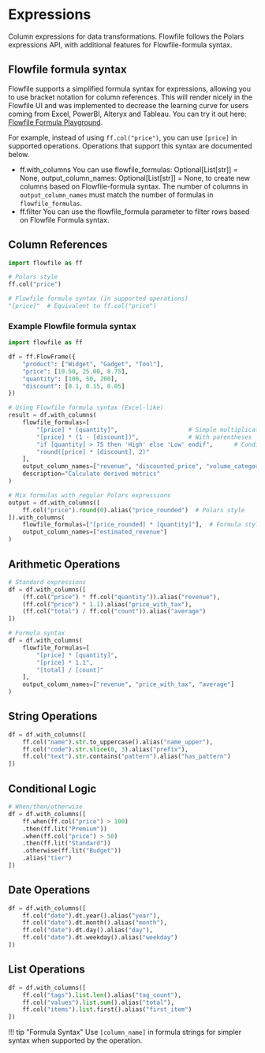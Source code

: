 # Expressions

Column expressions for data transformations. Flowfile follows the Polars expressions API, with additional features for Flowfile-formula syntax.

## Flowfile formula syntax
Flowfile supports a simplified formula syntax for expressions, allowing you to use bracket notation for column references. This will render nicely in the Flowfile UI and was implemented to decrease the learning curve for users coming from Excel, PowerBI, Alteryx and Tableau.
You can try it out here: [Flowfile Formula Playground](https://polars-expr-transformer-playground-whuwbghlymon84t5ciewp3.streamlit.app/).

For example, instead of using `ff.col("price")`, you can use `[price]` in supported operations. Operations that support this syntax are documented below.

- ff.with_columns
    You can use flowfile_formulas: Optional[List[str]] = None, output_column_names: Optional[List[str]] = None, to create new columns based on Flowfile-formula syntax. The number of columns in `output_column_names` must match the number of formulas in `flowfile_formulas`.
- ff.filter
    You can use the flowfile_formula parameter to filter rows based on Flowfile Formula syntax.


## Column References

```python
import flowfile as ff

# Polars style
ff.col("price")

# Flowfile formula syntax (in supported operations)
"[price]"  # Equivalent to ff.col("price")
```

### Example Flowfile formula syntax
```python
import flowfile as ff

df = ff.FlowFrame({
    "product": ["Widget", "Gadget", "Tool"],
    "price": [10.50, 25.00, 8.75],
    "quantity": [100, 50, 200],
    "discount": [0.1, 0.15, 0.05]
})

# Using Flowfile formula syntax (Excel-like)
result = df.with_columns(
    flowfile_formulas=[
        "[price] * [quantity]",                    # Simple multiplication
        "[price] * (1 - [discount])",              # With parentheses
        "if [quantity] > 75 then 'High' else 'Low' endif",      # Conditional
        "round([price] * [discount], 2)"
    ],
    output_column_names=["revenue", "discounted_price", "volume_category", "discount_amount"],
    description="Calculate derived metrics"
)

# Mix formulas with regular Polars expressions
output = df.with_columns([
    ff.col("price").round(0).alias("price_rounded")  # Polars style
]).with_columns(
    flowfile_formulas=["[price_rounded] * [quantity]"],  # Formula style
    output_column_names=["estimated_revenue"]
)

```

## Arithmetic Operations

```python
# Standard expressions
df = df.with_columns([
    (ff.col("price") * ff.col("quantity")).alias("revenue"),
    (ff.col("price") * 1.1).alias("price_with_tax"),
    (ff.col("total") / ff.col("count")).alias("average")
])

# Formula syntax
df = df.with_columns(
    flowfile_formulas=[
        "[price] * [quantity]",
        "[price] * 1.1",
        "[total] / [count]"
    ],
    output_column_names=["revenue", "price_with_tax", "average"]
)
```

## String Operations

```python
df = df.with_columns([
    ff.col("name").str.to_uppercase().alias("name_upper"),
    ff.col("code").str.slice(0, 3).alias("prefix"),
    ff.col("text").str.contains("pattern").alias("has_pattern")
])
```

## Conditional Logic

```python
# When/then/otherwise
df = df.with_columns([
    ff.when(ff.col("price") > 100)
    .then(ff.lit("Premium"))
    .when(ff.col("price") > 50)
    .then(ff.lit("Standard"))
    .otherwise(ff.lit("Budget"))
    .alias("tier")
])
```

## Date Operations

```python
df = df.with_columns([
    ff.col("date").dt.year().alias("year"),
    ff.col("date").dt.month().alias("month"),
    ff.col("date").dt.day().alias("day"),
    ff.col("date").dt.weekday().alias("weekday")
])
```

## List Operations

```python
df = df.with_columns([
    ff.col("tags").list.len().alias("tag_count"),
    ff.col("values").list.sum().alias("total"),
    ff.col("items").list.first().alias("first_item")
])
```

!!! tip "Formula Syntax"
    Use `[column_name]` in formula strings for simpler syntax when supported by the operation.